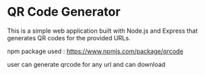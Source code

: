 # QR Code Generator

This is a simple web application built with Node.js and Express that generates QR codes for the provided URLs.

npm package used : https://www.npmjs.com/package/qrcode

user can generate qrcode for any url and can download
